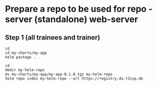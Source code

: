 # Prepare a repo to be used for repo - server (standalone) web-server 

## Step 1 (all trainees and trainer) 

```
cd
cd my-charts/my-app
helm package . 
```

```
cd
mkdir my-helm-repo
mv my-charts/my-app/my-app-0.1.0.tgz my-helm-repo
helm repo index my-helm-repo --url https://registry.do.t3isp.de
```
